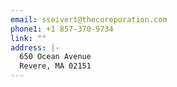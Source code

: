 ```yaml
---
email: sseivert@thecoreporation.com
phone1: +1 857-370-9734
link: ""
address: |-
  650 Ocean Avenue
  Revere, MA 02151
---
```

